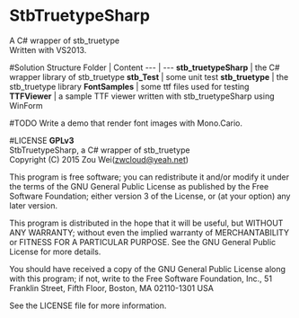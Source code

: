 # StbTruetypeSharp
A C# wrapper of stb_truetype<br/>
Written with VS2013.

#Solution Structure
Folder                  | Content
---                     | ---
__stb_truetypeSharp__   | the C# wrapper library of stb_truetype
__stb_Test__            | some unit test
__stb_truetype__        | the stb_truetype library
__FontSamples__         | some ttf files used for testing
__TTFViewer__           | a sample TTF viewer written with stb_truetypeSharp using WinForm

#TODO
Write a demo that render font images with Mono.Cario.

#LICENSE
   __GPLv3__  
   StbTruetypeSharp, a C# wrapper of stb_truetype  
   Copyright (C) 2015  Zou Wei(zwcloud@yeah.net)
   
   This program is free software; you can redistribute it and/or modify
   it under the terms of the GNU General Public License as published by
   the Free Software Foundation; either version 3 of the License, or
   (at your option) any later version.
   
   This program is distributed in the hope that it will be useful,
   but WITHOUT ANY WARRANTY; without even the implied warranty of
   MERCHANTABILITY or FITNESS FOR A PARTICULAR PURPOSE.  See the
   GNU General Public License for more details.
   
   You should have received a copy of the GNU General Public License
   along with this program; if not, write to the Free Software Foundation,
   Inc., 51 Franklin Street, Fifth Floor, Boston, MA 02110-1301  USA

See the LICENSE file for more information.
